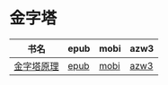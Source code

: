 # 金字塔

| 书名 | epub | mobi | azw3 |
| --- | --- | --- | --- |
| [金字塔原理](None) | [epub](None) | [mobi](None) | [azw3](None) |
